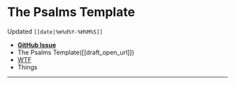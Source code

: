 # The Psalms Template
Updated `[[date|%m%d%Y-%H%M%S]]`

- [**GitHub Issue**](https://github.com/extratone/bilge/issues/<|>)
- The Psalms Template([[draft_open_url]])
- [WTF](https://davidblue.wtf/drafts/56FEF823-A9DF-46F3-BDFB-A23C0273AE8F.html)
- Things

---